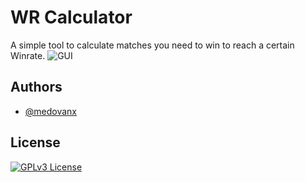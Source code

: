 # WR Calculator

A simple tool to calculate matches you need to win to reach a certain Winrate.
![GUI](https://i.imgur.com/EFjaEFB.png)
## Authors

- [@medovanx](https://github.com/medovanx)


## License

[![GPLv3 License](https://img.shields.io/badge/License-GPL%20v3-yellow.svg)](https://opensource.org/licenses/)
